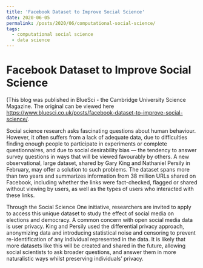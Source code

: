 ```yaml
---
title: 'Facebook Dataset to Improve Social Science'
date: 2020-06-05
permalink: /posts/2020/06/computational-social-science/
tags:
  - computational social science
  - data science
---
```



Facebook Dataset to Improve Social Science
======

(This blog was published in BlueSci - the Cambridge University Science Magazine. The original can be viewed here 
https://www.bluesci.co.uk/posts/facebook-dataset-to-improve-social-science/. 

Social science research asks fascinating questions about human behaviour. However, it often suffers from a lack of adequate data, due to difficulties finding enough people to participate in experiments or complete questionnaires, and due to social desirability bias — the tendency to answer survey questions in ways that will be viewed favourably by others. A new observational, large dataset, shared by Gary King and Nathaniel Persily in February, may offer a solution to such problems. The dataset spans more than two years and summarizes information from 38 million URLs shared on Facebook, including whether the links were fact-checked, flagged or shared without viewing by users, as well as the types of users who interacted with these links.

Through the Social Science One initiative, researchers are invited to apply to access this unique dataset to study the effect of social media on elections and democracy. A common concern with open social media data is user privacy. King and Persily used the differential privacy approach, anonymizing data and introducing statistical noise and censoring to prevent re-identification of any individual represented in the data. It is likely that more datasets like this will be created and shared in the future, allowing social scientists to ask broader questions, and answer them in more naturalistic ways whilst preserving individuals’ privacy.
